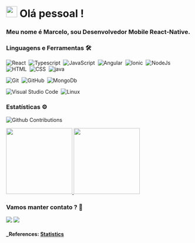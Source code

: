 <h1><img src="https://emojis.slackmojis.com/emojis/images/1547582922/5197/party_blob.gif?1547582922" width="30"/> Olá pessoal ! </h1>

### Meu nome é Marcelo, sou Desenvolvedor Mobile React-Native. 

### Linguagens e Ferramentas 🛠

![React](https://img.shields.io/badge/-ReactNative-05122A?style=flat&logo=react)&nbsp;
![Typescript](https://img.shields.io/badge/-Typescript-05122A?style=flat&logo=typescript)&nbsp;
![JavaScript](https://img.shields.io/badge/-JavaScript-05122A?style=flat&logo=javascript)&nbsp;
![Angular](https://img.shields.io/badge/-Angular-05122A?style=flat&logo=angular)&nbsp;
![Ionic](https://img.shields.io/badge/-Ionic-05122A?style=flat&logo=ionic)&nbsp;
![NodeJs](https://img.shields.io/badge/-NodeJS-05122A?style=flat&logo=nodejs)&nbsp;
![HTML](https://img.shields.io/badge/HTML-05122A?style=flat&logo=html5)&nbsp;
![CSS](https://img.shields.io/badge/-CSS3-05122A?style=flat&logo=css3)&nbsp;
![java](https://img.shields.io/badge/-Java-05122A?style=flat&logo=java)&nbsp;

![Git](https://img.shields.io/badge/-Git-05122A?style=flat&logo=git)&nbsp;
![GitHub](https://img.shields.io/badge/-GitHub-05122A?style=flat&logo=github)&nbsp;
![MongoDb](https://img.shields.io/badge/-MongoDB-05122A?style=flat&logo=mongodb)&nbsp;

![Visual Studio Code](https://img.shields.io/badge/-Visual%20Studio%20Code-05122A?style=flat&logo=visual-studio-code&logoColor=007ACC)&nbsp;
![Linux](https://img.shields.io/badge/-Linux-05122A?style=flat&logo=linux&logoColor=white)&nbsp;

### Estatísticas ⚙️

![Github Contributions](https://github-readme-streak-stats.herokuapp.com/?user=maeceloacm1998)

<p align="left">
<a href="https://github.com/maeceloacm1998">
  <img height="180em" src="https://github-readme-stats.vercel.app/api/?username=maeceloacm1998&count_private=true&show_icons=true"/>
  <img height="180em" src="https://github-readme-stats.vercel.app/api/top-langs/?username=maeceloacm1998&layout=compact&langs_count=8"/>
</a>
</p>

<!-- <p align="center">
  <img width="36%" src="profile-summary-card-output/github/1-repos-per-language.svg" />
  <img width="36%" src="profile-summary-card-output/github/2-most-commit-language.svg" />
  <img width="24.3%" src="profile-summary-card-output/github/3-stats.svg" />
</p> -->

### Vamos manter contato ? 🤝

<p align="left">
<a href="https://www.linkedin.com/in/marcelochmendes/"><img src="https://img.shields.io/badge/-Marcelo-0077B5?style=flat&logo=Linkedin&logoColor=white"/></a>
<a href="mailto:marcelochmendes@gmail.com"><img src="https://img.shields.io/badge/-marcelochmendes@gmail.com-D14836?style=flat&logo=Gmail&logoColor=white"/></a>
</p>

#### _References: [Statistics](https://github.com/anuraghazra/github-readme-stats) 
